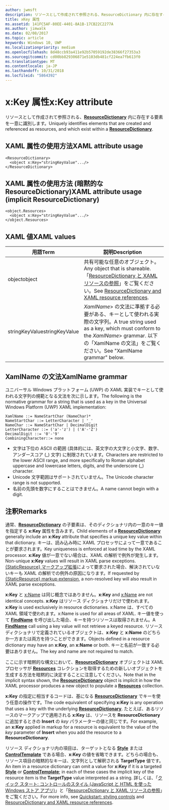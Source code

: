 ```yaml
---
author: jwmsft
description: リソースとして作成されて参照される、ResourceDictionary 内に存在する要素を一意に識別します。
title: xKey 属性
ms.assetid: 141FC5AF-80EE-4401-8A1B-17CB22C2277A
ms.author: jimwalk
ms.date: 02/08/2017
ms.topic: article
keywords: Windows 10, UWP
ms.localizationpriority: medium
ms.openlocfilehash: 8d48ccb93a411e92b57059192de38366f27353a3
ms.sourcegitcommit: cd00bb829306871e5103db481cf224ea7fb613f0
ms.translationtype: MT
ms.contentlocale: ja-JP
ms.lasthandoff: 10/31/2018
ms.locfileid: "5864392"
---
```

# <a name="xkey-attribute"></a><span data-ttu-id="238c1-104">x:Key 属性</span><span class="sxs-lookup"><span data-stu-id="238c1-104">x:Key attribute</span></span>


<span data-ttu-id="238c1-105">リソースとして作成されて参照される、[**ResourceDictionary**](https://msdn.microsoft.com/library/windows/apps/br208794) 内に存在する要素を一意に識別します。</span><span class="sxs-lookup"><span data-stu-id="238c1-105">Uniquely identifies elements that are created and referenced as resources, and which exist within a [**ResourceDictionary**](https://msdn.microsoft.com/library/windows/apps/br208794).</span></span>

## <a name="xaml-attribute-usage"></a><span data-ttu-id="238c1-106">XAML 属性の使用方法</span><span class="sxs-lookup"><span data-stu-id="238c1-106">XAML attribute usage</span></span>

``` syntax
<ResourceDictionary>
  <object x:Key="stringKeyValue".../>
</ResourceDictionary>
```

## <a name="xaml-attribute-usage-implicit-resourcedictionary"></a><span data-ttu-id="238c1-107">XAML 属性の使用方法 (暗黙的な **ResourceDictionary**)</span><span class="sxs-lookup"><span data-stu-id="238c1-107">XAML attribute usage (implicit **ResourceDictionary**)</span></span>

``` syntax
<object.Resources>
  <object x:Key="stringKeyValue".../>
</object.Resources>
```

## <a name="xaml-values"></a><span data-ttu-id="238c1-108">XAML 値</span><span class="sxs-lookup"><span data-stu-id="238c1-108">XAML values</span></span>

| <span data-ttu-id="238c1-109">用語</span><span class="sxs-lookup"><span data-stu-id="238c1-109">Term</span></span> | <span data-ttu-id="238c1-110">説明</span><span class="sxs-lookup"><span data-stu-id="238c1-110">Description</span></span> |
|------|-------------|
| <span data-ttu-id="238c1-111">object</span><span class="sxs-lookup"><span data-stu-id="238c1-111">object</span></span> | <span data-ttu-id="238c1-112">共有可能な任意のオブジェクト。</span><span class="sxs-lookup"><span data-stu-id="238c1-112">Any object that is shareable.</span></span> <span data-ttu-id="238c1-113">「[ResourceDictionary と XAML リソースの参照](https://msdn.microsoft.com/library/windows/apps/mt187273)」をご覧ください。</span><span class="sxs-lookup"><span data-stu-id="238c1-113">See [ResourceDictionary and XAML resource references](https://msdn.microsoft.com/library/windows/apps/mt187273).</span></span> |
| <span data-ttu-id="238c1-114">stringKeyValue</span><span class="sxs-lookup"><span data-stu-id="238c1-114">stringKeyValue</span></span> | <span data-ttu-id="238c1-115">_XamlName_> の文法に準拠する必要がある、キーとして使われる実際の文字列。</span><span class="sxs-lookup"><span data-stu-id="238c1-115">A true string used as a key, which must conform to the _XamlName_> grammar.</span></span> <span data-ttu-id="238c1-116">以下の「XamlName の文法」をご覧ください。</span><span class="sxs-lookup"><span data-stu-id="238c1-116">See "XamlName grammar" below.</span></span> | 

##  <a name="xamlname-grammar"></a><span data-ttu-id="238c1-117">XamlName の文法</span><span class="sxs-lookup"><span data-stu-id="238c1-117">XamlName grammar</span></span>

<span data-ttu-id="238c1-118">ユニバーサル Windows プラットフォーム (UWP) の XAML 実装でキーとして使われる文字列の規範となる文法を次に示します。</span><span class="sxs-lookup"><span data-stu-id="238c1-118">The following is the normative grammar for a string that is used as a key in the Universal Windows Platform (UWP) XAML implementation:</span></span>

``` syntax
XamlName ::= NameStartChar (NameChar)*
NameStartChar ::= LetterCharacter | '_'
NameChar ::= NameStartChar | DecimalDigit
LetterCharacter ::= ('a'-'z') | ('A'-'Z')
DecimalDigit ::= '0'-'9'
CombiningCharacter::= none
```

-   <span data-ttu-id="238c1-119">文字は下位の ASCII の範囲 (具体的には、英文字の大文字と小文字、数字、アンダースコア (\_) 文字) に制限されています。</span><span class="sxs-lookup"><span data-stu-id="238c1-119">Characters are restricted to the lower ASCII range, and more specifically to Roman alphabet uppercase and lowercase letters, digits, and the underscore (\_) character.</span></span>
-   <span data-ttu-id="238c1-120">Unicode 文字範囲はサポートされていません。</span><span class="sxs-lookup"><span data-stu-id="238c1-120">The Unicode character range is not supported.</span></span>
-   <span data-ttu-id="238c1-121">名前の先頭を数字にすることはできません。</span><span class="sxs-lookup"><span data-stu-id="238c1-121">A name cannot begin with a digit.</span></span>

## <a name="remarks"></a><span data-ttu-id="238c1-122">注釈</span><span class="sxs-lookup"><span data-stu-id="238c1-122">Remarks</span></span>

<span data-ttu-id="238c1-123">通常、[**ResourceDictionary**](https://msdn.microsoft.com/library/windows/apps/br208794) の子要素は、そのディクショナリ内の一意のキー値を指定する **x:Key** 属性を含みます。</span><span class="sxs-lookup"><span data-stu-id="238c1-123">Child elements of a [**ResourceDictionary**](https://msdn.microsoft.com/library/windows/apps/br208794) generally include an **x:Key** attribute that specifies a unique key value within that dictionary.</span></span> <span data-ttu-id="238c1-124">キーは、読み込み時に XAML プロセッサによって一意であることが要求されます。</span><span class="sxs-lookup"><span data-stu-id="238c1-124">Key uniqueness is enforced at load time by the XAML processor.</span></span> <span data-ttu-id="238c1-125">**x:Key** 値が一意でない場合は、XAML の解析で例外が発生します。</span><span class="sxs-lookup"><span data-stu-id="238c1-125">Non-unique **x:Key** values will result in XAML parse exceptions.</span></span> <span data-ttu-id="238c1-126">[{StaticResource} マークアップ拡張](staticresource-markup-extension.md)によって要求された場合、解決されていないキーも XAML の解析での例外の原因になります。</span><span class="sxs-lookup"><span data-stu-id="238c1-126">If requested by [{StaticResource} markup extension](staticresource-markup-extension.md), a non-resolved key will also result in XAML parse exceptions.</span></span>

<span data-ttu-id="238c1-127">**x:Key** と [x:Name](x-name-attribute.md) は同じ概念ではありません。</span><span class="sxs-lookup"><span data-stu-id="238c1-127">**x:Key** and [x:Name](x-name-attribute.md) are not identical concepts.</span></span> <span data-ttu-id="238c1-128">**x:Key** はリソース ディクショナリだけで使われます。</span><span class="sxs-lookup"><span data-stu-id="238c1-128">**x:Key** is used exclusively in resource dictionaries.</span></span> <span data-ttu-id="238c1-129">x:Name は、すべての XAML 領域で使われます。</span><span class="sxs-lookup"><span data-stu-id="238c1-129">x:Name is used for all areas of XAML.</span></span> <span data-ttu-id="238c1-130">キー値を使って [**FindName**](https://msdn.microsoft.com/library/windows/apps/br208715) を呼び出した場合、キーを持つリソースは取得されません。</span><span class="sxs-lookup"><span data-stu-id="238c1-130">A [**FindName**](https://msdn.microsoft.com/library/windows/apps/br208715) call using a key value will not retrieve a keyed resource.</span></span> <span data-ttu-id="238c1-131">リソース ディクショナリで定義されているオブジェクトは、**x:Key** と **x:Name** のどちらか一方または両方を持つことができます。</span><span class="sxs-lookup"><span data-stu-id="238c1-131">Objects defined in a resource dictionary may have an **x:Key**, an **x:Name** or both.</span></span> <span data-ttu-id="238c1-132">キーと名前が一致する必要はありません。</span><span class="sxs-lookup"><span data-stu-id="238c1-132">The key and name are not required to match.</span></span>

<span data-ttu-id="238c1-133">ここに示す暗黙的な構文において、[**ResourceDictionary**](https://msdn.microsoft.com/library/windows/apps/br208794) オブジェクトは XAML プロセッサが [**Resources**](https://msdn.microsoft.com/library/windows/apps/br208740) コレクションを取得するための新しいオブジェクトを生成する方法を暗黙的に決定することに注意してください。</span><span class="sxs-lookup"><span data-stu-id="238c1-133">Note that in the implicit syntax shown, the [**ResourceDictionary**](https://msdn.microsoft.com/library/windows/apps/br208794) object is implicit in how the XAML processor produces a new object to populate a [**Resources**](https://msdn.microsoft.com/library/windows/apps/br208740) collection.</span></span>

<span data-ttu-id="238c1-134">**x:Key** の指定に相当するコードは、基になる [**ResourceDictionary**](https://msdn.microsoft.com/library/windows/apps/br208794) でキーを使う任意の操作です。</span><span class="sxs-lookup"><span data-stu-id="238c1-134">The code equivalent of specifying **x:Key** is any operation that uses a key with the underlying [**ResourceDictionary**](https://msdn.microsoft.com/library/windows/apps/br208794).</span></span> <span data-ttu-id="238c1-135">たとえば、あるリソースのマークアップで適用される **x:Key** は、リソースを **ResourceDictionary** に追加するときの **Insert** の *key* パラメーターの値と同じです。</span><span class="sxs-lookup"><span data-stu-id="238c1-135">For example, an **x:Key** applied in markup for a resource is equivalent to the value of the *key* parameter of **Insert** when you add the resource to a **ResourceDictionary**.</span></span>

<span data-ttu-id="238c1-136">リソース ディクショナリ内の項目は、ターゲットとなる [**Style**](https://msdn.microsoft.com/library/windows/apps/br208849) または [**ControlTemplate**](https://msdn.microsoft.com/library/windows/apps/br209391) である場合、**x:Key** の値を省略できます。どちらの場合も、リソース項目の暗黙的なキーは、文字列として解釈される **TargetType** 値です。</span><span class="sxs-lookup"><span data-stu-id="238c1-136">An item in a resource dictionary can omit a value for **x:Key** if it is a targeted [**Style**](https://msdn.microsoft.com/library/windows/apps/br208849) or [**ControlTemplate**](https://msdn.microsoft.com/library/windows/apps/br209391); in each of these cases the implicit key of the resource item is the **TargetType** value interpreted as a string.</span></span> <span data-ttu-id="238c1-137">詳しくは、「[クイック スタート: コントロールのスタイル (JavaScript と HTML を使った Windows ストア アプリ)](https://msdn.microsoft.com/library/windows/apps/hh465498)」と「[ResourceDictionary と XAML リソースの参照](https://msdn.microsoft.com/library/windows/apps/mt187273)」をご覧ください。</span><span class="sxs-lookup"><span data-stu-id="238c1-137">For more info, see [Quickstart: styling controls](https://msdn.microsoft.com/library/windows/apps/hh465498) and [ResourceDictionary and XAML resource references](https://msdn.microsoft.com/library/windows/apps/mt187273).</span></span>

